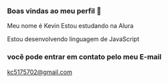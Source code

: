 ### Boas vindas ao meu perfil 💙
Meu nome é Kevin
Estou estudando na Alura

Estou desenvolvendo linguagem de JavaScript 
### você pode entrar em contato pelo meu E-mail 
kc5175702@gmail.com
